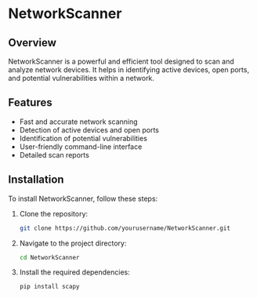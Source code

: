 # NetworkScanner

## Overview

NetworkScanner is a powerful and efficient tool designed to scan and analyze network devices. It helps in identifying active devices, open ports, and potential vulnerabilities within a network.

## Features

- Fast and accurate network scanning
- Detection of active devices and open ports
- Identification of potential vulnerabilities
- User-friendly command-line interface
- Detailed scan reports

## Installation

To install NetworkScanner, follow these steps:

1. Clone the repository:
   ```sh
   git clone https://github.com/yourusername/NetworkScanner.git
   ```
2. Navigate to the project directory:
   ```sh
   cd NetworkScanner
   ```
3. Install the required dependencies:
   ```sh
   pip install scapy
   ```
